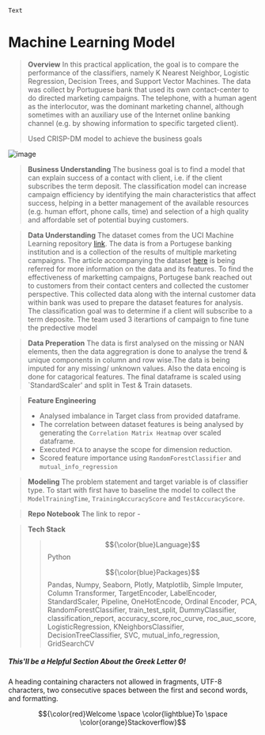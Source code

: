```diff
Text
```

# Machine Learning Model

> **Overview** 
In this practical application, the goal is to compare the performance of the classifiers, namely K Nearest Neighbor, Logistic Regression, Decision Trees, and Support Vector Machines. The data was collect by Portuguese bank that used its own contact-center to do directed marketing campaigns. The telephone, with a human agent as the interlocutor, was the dominant marketing channel, although sometimes with an auxiliary use of the Internet online banking channel (e.g. by showing information to specific targeted client).
>
> Used CRISP-DM model to achieve the business goals

![image](https://github.com/user-attachments/assets/937f6f2a-b9e1-41e8-8396-193a2c46b57a)


> **Business Understanding**
The business goal is to find a model that can explain success of a contact with client, i.e. if the client subscribes the term deposit. The classification model can increase campaign efficiency by identifying the main characteristics that affect success, helping in a better management of the available resources (e.g. human effort, phone calls, time) and selection of a high quality and affordable set of potential buying customers.

> **Data Understanding**
The dataset comes from the UCI Machine Learning repository [link](https://archive.ics.uci.edu/ml/datasets/bank+marketing). The data is from a Portugese banking institution and is a collection of the results of multiple marketing campaigns. The article accompanying the dataset [here](CRISP-DM-BANK.pdf) is being referred for more information on the data and its features.
> To find the effectiveness of marketting campaigns, Portugese bank reached out to customers from their contact centers and collected the customer perspective. This collected data along with the internal customer data within bank was used to prepare the dataset features for analysis. The classification goal was to determine if a client will subscribe to a term deposite. The team used 3 iterartions of campaign to fine tune the predective model

> **Data Preperation**
The data is first analysed on the missing or NAN elements, then the data aggregration is done to analyse the trend & unique components in column and row wise.The data is being imputed for any missing/ unknown values. Also the data encoing is done for catagorical features. The final dataframe is scaled using `StandardScaler' and split in Test & Train datasets. 

> **Feature Engineering**
> - Analysed imbalance in Target class from provided dataframe. 
> - The correlation between dataset features is being analysed by generating the `Correlation Matrix Heatmap` over scaled dataframe.
> - Executed `PCA` to anayse the scope for dimension reduction.
> - Scored feature importance using `RandomForestClassifier` and `mutual_info_regression`
 
> **Modeling**
> The problem statement and target variable is of classifier type. To start with first have to baseline the model to collect the `ModelTrainingTime`, `TrainingAccuracyScore` and `TestAccuracyScore`.
>  

> **Repo Notebook**
The link to repor - 

> **Tech Stack**
>> $${\color{blue}Language}$$ Python
>> 
>> $${\color{blue}Packages}$$
>> Pandas, Numpy, Seaborn, Plotly, Matplotlib, Simple Imputer, Column Transformer, TargetEncoder, LabelEncoder, StandardScaler, Pipeline, OneHotEncode, Ordinal Encoder, PCA, RandomForestClassifier, train_test_split, DummyClassifier, classification_report, accuracy_score,roc_curve, roc_auc_score, LogisticRegression, KNeighborsClassifier, DecisionTreeClassifier, SVC, mutual_info_regression, GridSearchCV

##### This'll be a _Helpful_ Section About the Greek Letter Θ!
A heading containing characters not allowed in fragments, UTF-8 characters, two consecutive spaces between the first and second words, and formatting.

$${\color{red}Welcome \space \color{lightblue}To \space \color{orange}Stackoverflow}$$


   




